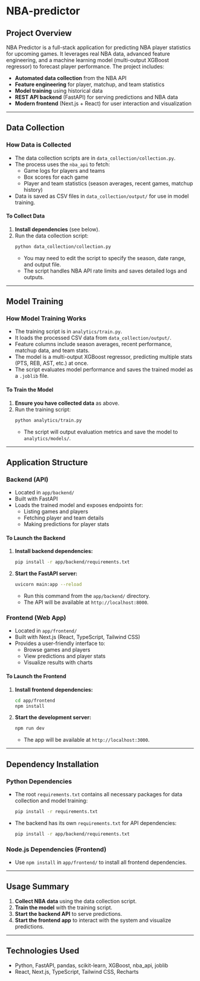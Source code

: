 # NBA-predictor

## Project Overview

NBA Predictor is a full-stack application for predicting NBA player statistics for upcoming games. It leverages real NBA data, advanced feature engineering, and a machine learning model (multi-output XGBoost regressor) to forecast player performance. The project includes:

- **Automated data collection** from the NBA API
- **Feature engineering** for player, matchup, and team statistics
- **Model training** using historical data
- **REST API backend** (FastAPI) for serving predictions and NBA data
- **Modern frontend** (Next.js + React) for user interaction and visualization

---

## Data Collection

### How Data is Collected

- The data collection scripts are in `data_collection/collection.py`.
- The process uses the `nba_api` to fetch:
  - Game logs for players and teams
  - Box scores for each game
  - Player and team statistics (season averages, recent games, matchup history)
- Data is saved as CSV files in `data_collection/output/` for use in model training.

#### To Collect Data

1. **Install dependencies** (see below).
2. Run the data collection script:
   ```bash
   python data_collection/collection.py
   ```
   - You may need to edit the script to specify the season, date range, and output file.
   - The script handles NBA API rate limits and saves detailed logs and outputs.

---

## Model Training

### How Model Training Works

- The training script is in `analytics/train.py`.
- It loads the processed CSV data from `data_collection/output/`.
- Feature columns include season averages, recent performance, matchup data, and team stats.
- The model is a multi-output XGBoost regressor, predicting multiple stats (PTS, REB, AST, etc.) at once.
- The script evaluates model performance and saves the trained model as a `.joblib` file.

#### To Train the Model

1. **Ensure you have collected data** as above.
2. Run the training script:
   ```bash
   python analytics/train.py
   ```
   - The script will output evaluation metrics and save the model to `analytics/models/`.

---

## Application Structure

### Backend (API)

- Located in `app/backend/`
- Built with FastAPI
- Loads the trained model and exposes endpoints for:
  - Listing games and players
  - Fetching player and team details
  - Making predictions for player stats

#### To Launch the Backend

1. **Install backend dependencies:**
   ```bash
   pip install -r app/backend/requirements.txt
   ```
2. **Start the FastAPI server:**
   ```bash
   uvicorn main:app --reload
   ```
   - Run this command from the `app/backend/` directory.
   - The API will be available at `http://localhost:8000`.

### Frontend (Web App)

- Located in `app/frontend/`
- Built with Next.js (React, TypeScript, Tailwind CSS)
- Provides a user-friendly interface to:
  - Browse games and players
  - View predictions and player stats
  - Visualize results with charts

#### To Launch the Frontend

1. **Install frontend dependencies:**
   ```bash
   cd app/frontend
   npm install
   ```
2. **Start the development server:**
   ```bash
   npm run dev
   ```
   - The app will be available at `http://localhost:3000`.

---

## Dependency Installation

### Python Dependencies

- The root `requirements.txt` contains all necessary packages for data collection and model training:
  ```bash
  pip install -r requirements.txt
  ```
- The backend has its own `requirements.txt` for API dependencies:
  ```bash
  pip install -r app/backend/requirements.txt
  ```

### Node.js Dependencies (Frontend)

- Use `npm install` in `app/frontend/` to install all frontend dependencies.

---

## Usage Summary

1. **Collect NBA data** using the data collection script.
2. **Train the model** with the training script.
3. **Start the backend API** to serve predictions.
4. **Start the frontend app** to interact with the system and visualize predictions.

---

## Technologies Used

- Python, FastAPI, pandas, scikit-learn, XGBoost, nba_api, joblib
- React, Next.js, TypeScript, Tailwind CSS, Recharts

